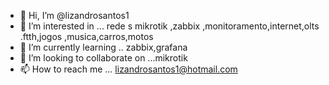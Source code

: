 - 👋 Hi, I’m @lizandrosantos1
- 👀 I’m interested in ...  rede s  mikrotik ,zabbix ,monitoramento,internet,olts .ftth,jogos ,musica,carros,motos
- 🌱 I’m currently learning .. zabbix,grafana
- 💞️ I’m looking to collaborate on ...mikrotik 
- 📫 How to reach me ...  lizandrosantos1@hotmail.com

<!---
lizandrosantos1/lizandrosantos1 is a ✨ special ✨ repository because its `README.md` (this file) appears on your GitHub profile.
You can click the Preview link to take a look at your changes.
--->

